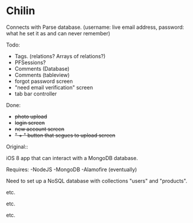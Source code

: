 # Chilin

Connects with Parse database. (username: live email address, password: what he set it as and can never remember)

Todo:
- Tags. (relations? Arrays of relations?)
- PFSessions?
- Comments (Database)
- Comments (tableview)
- forgot password screen
- "need email verification" screen
- tab bar controller 

Done:
- ~~photo upload~~
- ~~login screen~~
- ~~new account screen~~
- ~~" + " button that segues to upload screen~~

Original::

iOS 8 app that can interact with a MongoDB database.


Requires:
	-NodeJS
	-MongoDB
	-Alamofire (eventually)

Need to set up a NoSQL database with collections "users" and "products".

etc.

etc.

etc.

